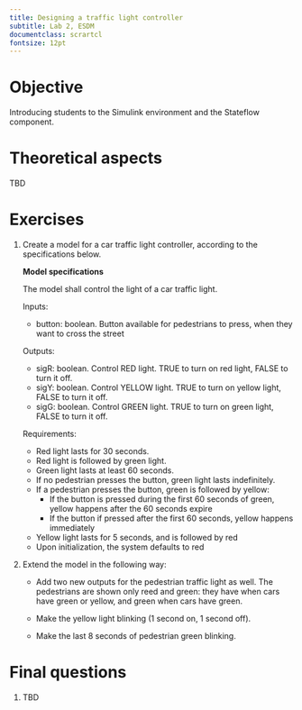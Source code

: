 ```yaml
---
title: Designing a traffic light controller
subtitle: Lab 2, ESDM
documentclass: scrartcl
fontsize: 12pt
---
```


# Objective

Introducing students to the Simulink environment and the Stateflow component.

# Theoretical aspects

TBD
        

# Exercises

1. Create a model for a car traffic light controller, according to the specifications below.

	**Model specifications**

	The model shall control the light of a car traffic light.

	Inputs:

	- button: boolean. Button available for pedestrians to press, when they want to cross the street

	Outputs:

	- sigR: boolean. Control RED light. TRUE to turn on red light, FALSE to turn it off.
	- sigY: boolean. Control YELLOW light. TRUE to turn on yellow light, FALSE to turn it off.
	- sigG: boolean. Control GREEN light. TRUE to turn on green light, FALSE to turn it off.

	Requirements:

	- Red light lasts for 30 seconds.
	- Red light is followed by green light.
	- Green light lasts at least 60 seconds.
	- If no pedestrian presses the button, green light lasts indefinitely.
	- If a pedestrian presses the button, green is followed by yellow:
	  - If the button is pressed during the first 60 seconds of green, yellow happens after the 60 seconds expire
	  - If the button if pressed after the first 60 seconds, yellow happens immediately
	- Yellow light lasts for 5 seconds, and is followed by red
	- Upon initialization, the system defaults to red

2. Extend the model in the following way:

	- Add two new outputs for the pedestrian traffic light as well. 
	The pedestrians are shown only reed and green: they have when cars have green or yellow, and green when cars have green.

	- Make the yellow light blinking (1 second on, 1 second off).
	
	- Make the last 8 seconds of pedestrian green blinking.

# Final questions

1. TBD
